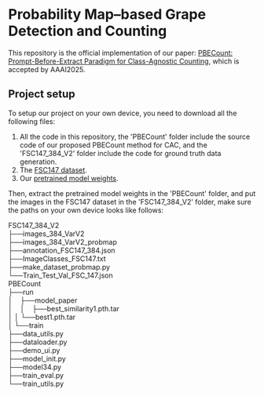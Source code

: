 # Probability Map–based Grape Detection and Counting
This repository is the official implementation of our paper: [PBECount: Prompt-Before-Extract Paradigm for Class-Agnostic Counting](https://temp), which is accepted by AAAI2025.

## Project setup
To setup our project on your own device, you need to download all the following files:
1. All the code in this repository, the 'PBECount' folder include the source code of our proposed PBECount method for CAC, and the 'FSC147_384_V2' folder include the code for ground truth data generation.
2. The [FSC147 dataset](https://github.com/cvlab-stonybrook/LearningToCountEverything).
3. Our [pretrained model weights](https://temp).

Then, extract the pretrained model weights in the 'PBECount' folder, and put the images in the FSC147 dataset in the 'FSC147_384_V2' folder, make sure the paths on your own device looks like follows:

FSC147_384_V2  
├──images_384_VarV2  
├──images_384_VarV2_probmap  
├──annotation_FSC147_384.json  
├──ImageClasses_FSC147.txt  
├──make_dataset_probmap.py  
└──Train_Test_Val_FSC_147.json  
PBECount  
├──run  
│&nbsp;&nbsp;&nbsp;&nbsp;├──model_paper  
│&nbsp;&nbsp;&nbsp;&nbsp;│&nbsp;&nbsp;&nbsp;&nbsp;├──best_similarity1.pth.tar  
│  │  └──best1.pth.tar  
│  └──train  
├──data_utils.py  
├──dataloader.py  
├──demo_ui.py  
├──model_init.py  
├──model34.py  
├──train_eval.py  
└──train_utils.py  

